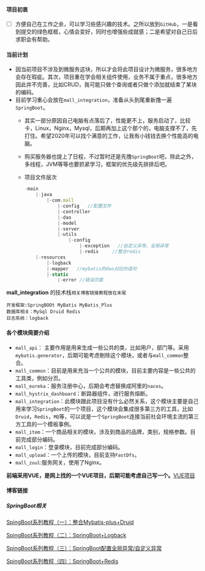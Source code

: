 ####  项目初衷

- [ ] 方便自己在工作之余，可以学习些感兴趣的技术。之所以放到`GitHub`，一是看到提交的绿色框框，心情会变好，同时也增强些成就感；二是希望对自己日后求职会有帮助。

#### 当前计划

- 因当前项目不涉及到微服务这块，所以才会将此项目设计为微服务，很多地方会存在瑕疵。其次，项目重在学会相关组件使用，业务不属于重点，很多地方因此并不完善，比如CRUD，我可能只做个查询或者只做个添加就结束了某块的编码。
- 目前学习重心会放在`mall_integration`，准备从头到尾重新撸一遍`SpringBoot`。
  - 其实一部分原因自己电脑有点落后了，性能更不上，服务启动了，比较卡，Linux，Nginx，Mysql，后期再加上这个那个的，电脑支撑不了，先打住。希望2020年可以找个满意的工作，让我有小钱钱去换个性能高的电脑。
  
  - 购买服务器也提上了日程，不过暂时还是先撸`SpringBoot`吧，除此之外，多线程，JVM等等也要抓紧学习，框架的优先级先排排后吧。
  
  - 项目文件层次
  
    ```javascript
    -main
    	|-java
    		|-com.mall
    			|-config   //配置文件
    			|-controller
    			|-dao
    			|-model
    			|-server
    			|-utils
    				|-config
    					|-exception   //自定义异常，全局异常
    					|-redis     //整合redis
    	|-resources
    		|-logback
    		|-mapper   //mybatis的dao对应的语句
    		|-static
    			|-error //错误页面
    ```
  
    

**mall_integration** 的技术栈`相关博客链接教程放在末尾`

```
开发框架:SpringBOOt MyBatis MyBatis_Plus
数据库相关：MySql Druid Redis
日志系统：logback
```



#### 各个模块简要介绍

- `mall_api`： 主要作用是用来生成一些公共的类，比如用户，部门等。采用`mybatis.generator`，后期可能考虑剔除这个模块，或者与`mall_common`整合。
- `mall_common`：目前是用来充当一个公共的模块，目前主要内容是一些公共的工具类，例如分页。
- `mall_eureka`：服务注册中心，后期会考虑替换成阿里的`nacos`。
- `mall_hystrix_dashboard`：断路器组件，进行服务熔断。
- `mall_integration`：此模块跟此项目没有什么必然关系，这个模块主要是自己用来学习`SpringBoot`的一个项目，这个模块会集成很多第三方的工具，比如`Druid`，`Redis`，`MQ`等，可以说是一个`SpringBoot`连接当前社会环境主流的第三方工具的一个模板事例。
- `mall_item`：一个商品相关的模块，涉及到商品的品牌，类别，规格参数。目前完成部分编码。
- `mall_login`：登录模块，目前完成部分编码。
- `mall_upload`：一个上传的模块，目前支持`FastDfs`。
- `mall_zuul`:服务网关，使用了Nginx。

 **前端采用VUE，是网上找的一个VUE项目，后期可能考虑自己写一个。**[VUE项目](https://github.com/gaoxupeng/leyou)

#### 博客链接

##### SpringBoot相关

[SpingBoot系列教程（一）：整合Mybatis-plus+Druid](https://blog.csdn.net/qq_41142325/article/details/104402129)

[SpingBoot系列教程（二）：SpringBoot+Logback](https://blog.csdn.net/qq_41142325/article/details/104436697)

[SpingBoot系列教程（三）：SpringBoot配置全局异常/自定义异常](https://blog.csdn.net/qq_41142325/article/details/104526545)

[SpingBoot系列教程（四）：SpringBoot+Redis](https://blog.csdn.net/qq_41142325/article/details/104784145)

